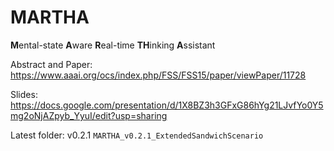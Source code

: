 MARTHA
=====

**M**ental-state **A**ware **R**eal-time **TH**inking **A**ssistant

Abstract and Paper: https://www.aaai.org/ocs/index.php/FSS/FSS15/paper/viewPaper/11728

Slides: https://docs.google.com/presentation/d/1X8BZ3h3GFxG86hYg21LJvfYo0Y5mg2oNjAZpyb_YyuI/edit?usp=sharing

Latest folder: v0.2.1 `MARTHA_v0.2.1_ExtendedSandwichScenario`


